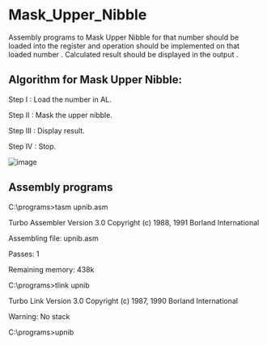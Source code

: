 # Mask_Upper_Nibble
Assembly programs to Mask Upper Nibble for that number should be loaded into the register and operation should be implemented on that loaded number .
Calculated result should be displayed in the output .

## Algorithm for Mask Upper Nibble:
Step I : Load the number in AL.

Step II : Mask the upper nibble.

Step III : Display result.

Step IV : Stop.

![image](https://user-images.githubusercontent.com/98540267/170293233-cd778564-5911-4190-b6c0-15ee1cc097ef.png)


 ## Assembly programs
 
C:\programs>tasm upnib.asm

Turbo Assembler  Version 3.0  Copyright (c) 1988, 1991 Borland International

Assembling file:   upnib.asm

Passes:            1

Remaining memory:  438k

C:\programs>tlink upnib

Turbo Link  Version 3.0 Copyright (c) 1987, 1990 Borland International

Warning: No stack

C:\programs>upnib



